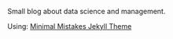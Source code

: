Small blog about data science and management.

Using: [Minimal Mistakes Jekyll Theme](https://mmistakes.github.io/minimal-mistakes/)
